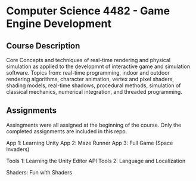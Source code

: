 # Computer Science 4482 - Game Engine Development

## Course Description

Core Concepts and techniques of real-time rendering and physical simulation as applied to the developmnt of interactive game and simulation software. Topics from: real-time programming, indoor and outdoor rendering algorithms, character animation, vertex and pixel shaders, shading models, real-time shadows, procedural methods, simulation of classical mechanics, numerical integration, and threaded programming.

## Assignments

Assingments were all assigned at the beginning of the course. Only the completed assignments are included in this repo.

App 1: Learning Unity
App 2: Maze Runner
App 3: Full Game (Space Invaders)

Tools 1: Learning the Unity Editor API
Tools 2: Language and Localization

Shaders: Fun with Shaders
